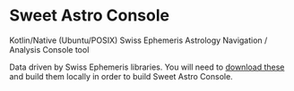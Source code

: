 # Sweet Astro Console
Kotlin/Native (Ubuntu/POSIX) Swiss Ephemeris Astrology Navigation / Analysis Console tool

Data driven by Swiss Ephemeris libraries. You will need to [download these](https://www.astro.com/ftp/swisseph/) and build them locally in order to build Sweet Astro Console.
